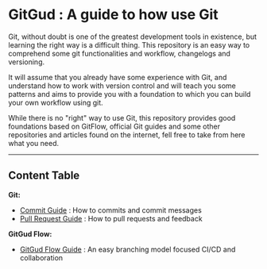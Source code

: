 # GitGud : A guide to how use Git

Git, without doubt is one of the greatest development tools in existence, but learning the right way is a difficult thing. This repository is an easy way to comprehend some git functionalities and workflow, changelogs and versioning.

It will assume that you already have some experience with Git, and understand how to work with version control and will teach you some patterns and aims to provide you with a foundation to which you can build your own workflow using git.

While there is no "right" way to use Git, this repository provides good foundations based on GitFlow, official Git guides and some other repositories and articles found on the internet, fell free to take from here what you need.

----

## Content Table

**Git:**

* [Commit Guide](Topics/Commit.md) : How to commits and commit messages
* [Pull Request Guide](Topics/Pull_Request.md) : How to pull requests and feedback

**GitGud Flow:**

* [GitGud Flow Guide](Flow/GitGud_Flow.md) : An easy branching model focused CI/CD and collaboration
